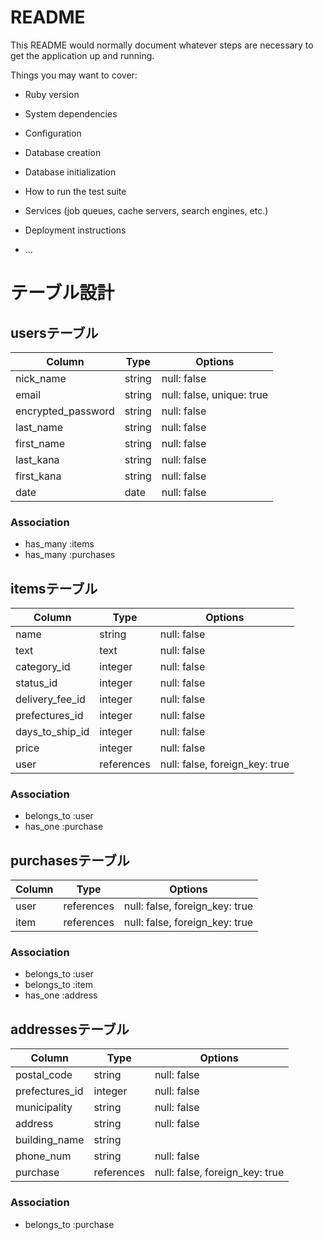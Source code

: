 # README

This README would normally document whatever steps are necessary to get the
application up and running.

Things you may want to cover:

* Ruby version

* System dependencies

* Configuration

* Database creation

* Database initialization

* How to run the test suite

* Services (job queues, cache servers, search engines, etc.)

* Deployment instructions

* ...

# テーブル設計

## usersテーブル

| Column                | Type    | Options                   |
| --------------------- | ------- | ------------------------- |
| nick_name             | string  | null: false               |
| email                 | string  | null: false, unique: true |
| encrypted_password    | string  | null: false               |
| last_name             | string  | null: false               |
| first_name            | string  | null: false               |
| last_kana             | string  | null: false               |
| first_kana            | string  | null: false               |
| date                  | date    | null: false               |

### Association

- has_many :items
- has_many :purchases

## itemsテーブル

| Column                | Type        | Options                        |
| --------------------- | ----------- | ------------------------------ |
| name                  | string      | null: false                    |
| text                  | text        | null: false                    |
| category_id           | integer     | null: false                    |
| status_id             | integer     | null: false                    |
| delivery_fee_id       | integer     | null: false                    |
| prefectures_id        | integer     | null: false                    |
| days_to_ship_id       | integer     | null: false                    |
| price                 | integer     | null: false                    |
| user                  | references  | null: false, foreign_key: true |

### Association

- belongs_to :user
- has_one :purchase

## purchasesテーブル

| Column                | Type        | Options                        |
| --------------------- | ----------- | ------------------------------ |
| user                  | references  | null: false, foreign_key: true |
| item                  | references  | null: false, foreign_key: true |

### Association

- belongs_to :user
- belongs_to :item
- has_one :address

## addressesテーブル

| Column                | Type        | Options                        |
| --------------------- | ----------- | ------------------------------ |
| postal_code           | string      | null: false                    | 
| prefectures_id        | integer     | null: false                    |
| municipality          | string      | null: false                    |
| address               | string      | null: false                    |
| building_name         | string      |                                |
| phone_num             | string      | null: false                    |
| purchase              | references  | null: false, foreign_key: true |

### Association

- belongs_to :purchase
